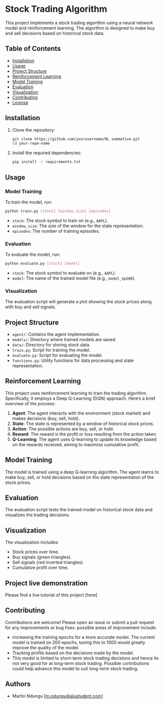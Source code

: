 # Stock Trading Algorithm

This project implements a stock trading algorithm using a neural network model and reinforcement learning. The algorithm is designed to make buy and sell decisions based on historical stock data.

## Table of Contents

- [Installation](#installation)
- [Usage](#usage)
- [Project Structure](#project-structure)
- [Reinforcement Learning](#reinforcement-learning)
- [Model Training](#model-training)
- [Evaluation](#evaluation)
- [Visualization](#visualization)
- [Contributing](#contributing)
- [License](#license)

## Installation

1. Clone the repository:
    ```sh
    git clone https://github.com/yourusername/RL summative.git
    cd your-repo-name
    ```

2. Install the required dependencies:
    ```sh
    pip install -r requirements.txt
    ```

## Usage

### Model Training

To train the model, run:
```sh
python train.py [stock] [window_size] [episodes]
```
- `stock`: The stock symbol to train on (e.g., `AAPL`).
- `window_size`: The size of the window for the state representation.
- `episodes`: The number of training episodes.

### Evaluation

To evaluate the model, run:
```sh
python evaluate.py [stock] [model]
```
- `stock`: The stock symbol to evaluate on (e.g., `AAPL`).
- `model`: The name of the trained model file (e.g., `model_ep200`).

### Visualization

The evaluation script will generate a plot showing the stock prices along with buy and sell signals.

## Project Structure

- `agent/`: Contains the agent implementation.
- `models/`: Directory where trained models are saved.
- `data/`: Directory for storing stock data.
- `train.py`: Script for training the model.
- `evaluate.py`: Script for evaluating the model.
- `functions.py`: Utility functions for data processing and state representation.

## Reinforcement Learning

This project uses reinforcement learning to train the trading algorithm. Specifically, it employs a Deep Q-Learning (DQN) approach. Here’s a brief overview of the process:

1. **Agent**: The agent interacts with the environment (stock market) and makes decisions (buy, sell, hold).
2. **State**: The state is represented by a window of historical stock prices.
3. **Action**: The possible actions are buy, sell, or hold.
4. **Reward**: The reward is the profit or loss resulting from the action taken.
5. **Q-Learning**: The agent uses Q-learning to update its knowledge based on the rewards received, aiming to maximize cumulative profit.

## Model Training

The model is trained using a deep Q-learning algorithm. The agent learns to make buy, sell, or hold decisions based on the state representation of the stock prices.

## Evaluation

The evaluation script tests the trained model on historical stock data and visualizes the trading decisions.

## Visualization

The visualization includes:
- Stock prices over time.
- Buy signals (green triangles).
- Sell signals (red inverted triangles).
- Cumulative profit over time.

## Project live demonstration

Please find a live tutorial of this project [here]
## Contributing

Contributions are welcome! Please open an issue or submit a pull request for any improvements or bug fixes.
possible areas of improvement include:
- increasing the training epochs for a more accurate model. The current model is trained on 200 epochs, tuning this to 1000 would greatly improve the quality of the model.
- Tracking profits based on the decisions made by the model.
- This model is limited to short-term stock trading decisions and hence its not very good for at long-term stock trading. Possible contributions could help advance this model to suit long-term stock trading.

## Authors

- Martin Ndungu [m.ndungu@alustudent.com]